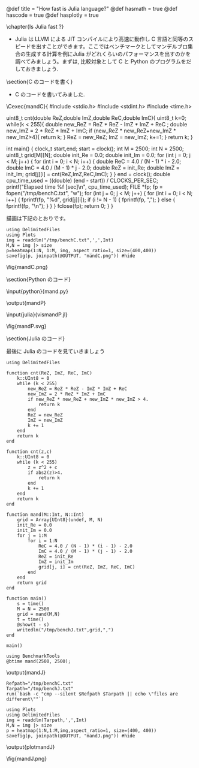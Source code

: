 @def title = "How fast is Julia language?"
@def hasmath = true
@def hascode = true
@def hasplotly = true

\chapter{Is Julia fast ?}

- Julia は LLVM による JIT コンパイルにより高速に動作し C 言語と同等のスピードを出すことができます。ここではベンチマークとしてマンデルブロ集合の生成する計算を例にJulia がどれくらいのパフォーマンスを出すのかを調べてみましょう。まずは, 比較対象として C と Python のプログラムをだしておきましょう.

\section{C のコードを書く}

- C のコードを書いてみました.

\Cexec{mandC}{
#include <stdio.h>
#include <stdint.h>
#include <time.h>

uint8_t cnt(double ReZ,double ImZ,double ReC,double ImC){
    uint8_t k=0;
    while(k < 255){
        double new_ReZ = ReZ * ReZ - ImZ * ImZ + ReC ;
        double new_ImZ = 2 * ReZ * ImZ + ImC;
        if (new_ReZ * new_ReZ+new_ImZ * new_ImZ>4){
            return k;
        }
        ReZ = new_ReZ;
        ImZ = new_ImZ;
        k+=1;
    }
    return k;
}


int main()
{
    clock_t start,end;
    start = clock();
    int M = 2500;
    int N = 2500;
    uint8_t grid[M][N];
    double init_Re = 0.0;
    double init_Im = 0.0;
    for (int j = 0; j < M; j++)
    {
        for (int i = 0; i < N; i++)
        {
            double ReC = 4.0 / (N - 1) * i - 2.0;
            double ImC = 4.0 / (M - 1) * j - 2.0;
            double ReZ = init_Re;
            double ImZ = init_Im;
            grid[j][i] = cnt(ReZ,ImZ,ReC,ImC);
        }
    }
    end = clock();
    double cpu_time_used = ((double) (end - start)) / CLOCKS_PER_SEC;
    printf("Elapsed time %f [sec]\n", cpu_time_used);
    FILE *fp;
    fp = fopen("/tmp/benchC.txt", "w");
    for (int j = 0; j < M; j++)
    {
        for (int i = 0; i < N; i++)
        {
            fprintf(fp, "%d", grid[j][i]);
            if (i != N - 1)
            {
                fprintf(fp, ",");
            }
            else
            {
                fprintf(fp, "\n");
            }
        }
    }
    fclose(fp);
    return 0;
}
}


描画は下記のとおりです。


```julia:plotmandC
using DelimitedFiles
using Plots
img = readdlm("/tmp/benchC.txt",',',Int)
M,N = img |> size
p=heatmap(1:N, 1:M, img, aspect_ratio=1, size=(400,400))
savefig(p, joinpath(@OUTPUT, "mandC.png")) #hide
```

\fig{mandC.png}

\section{Python のコード}

\input{python}{mand.py}

\output{mandP}

\input{julia}{vismandP.jl}

\fig{mandP.svg}

\section{Julia のコード}

最後に Julia のコードを見ていきましょう

```julia:mandJ
using DelimitedFiles

function cnt(ReZ, ImZ, ReC, ImC)
    k::UInt8 = 0
    while (k < 255)
        new_ReZ = ReZ * ReZ - ImZ * ImZ + ReC
        new_ImZ = 2 * ReZ * ImZ + ImC
        if new_ReZ * new_ReZ + new_ImZ * new_ImZ > 4.
            return k
        end
        ReZ = new_ReZ
        ImZ = new_ImZ
        k += 1
    end
    return k
end

function cnt(z,c)
    k::UInt8 = 0
    while (k < 255)
        z = z^2 + c
        if abs2(z)>4.
            return k
        end
        k += 1
    end
    return k
end

function mand(M::Int, N::Int)
    grid = Array{UInt8}(undef, M, N)
    init_Re = 0.0
    init_Im = 0.0
    for j = 1:M
        for i = 1:N
            ReC = 4.0 / (N - 1) * (i - 1) - 2.0
            ImC = 4.0 / (M - 1) * (j - 1) - 2.0
            ReZ = init_Re
            ImZ = init_Im
            grid[j, i] = cnt(ReZ, ImZ, ReC, ImC)
        end
    end
    return grid
end

function main()
    s = time()
    M = N = 2500
    grid = mand(M,N)
    t = time()
    @show(t - s)
    writedlm("/tmp/benchJ.txt",grid,",")
end

main()

using BenchmarkTools
@btime mand(2500, 2500);
```

\output{mandJ}

```julia:plotmandJ
Refpath="/tmp/benchC.txt"
Tarpath="/tmp/benchJ.txt"
run(`bash -c "cmp --silent $Refpath $Tarpath || echo \"files are different\""`)

using Plots
using DelimitedFiles
img = readdlm(Tarpath,',',Int)
M,N = img |> size
p = heatmap(1:N,1:M,img,aspect_ratio=1, size=(400, 400))
savefig(p, joinpath(@OUTPUT, "mandJ.png")) #hide
```

\output{plotmandJ}

\fig{mandJ.png}
